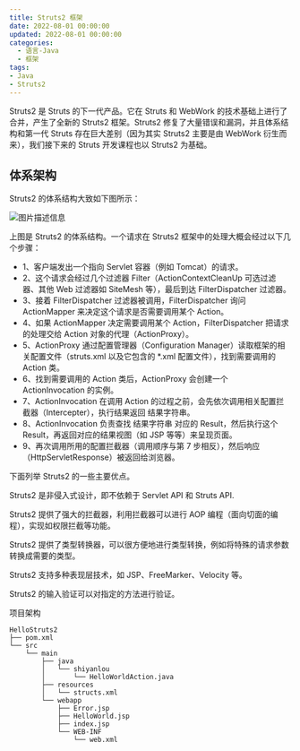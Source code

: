 ```yaml
---
title: Struts2 框架
date: 2022-08-01 00:00:00
updated: 2022-08-01 00:00:00
categories:
  - 语言-Java
  - 框架
tags:
- Java
- Struts2
---
```


Struts2 是 Struts 的下一代产品。它在 Struts 和 WebWork 的技术基础上进行了合并，产生了全新的 Struts2 框架。Struts2 修复了大量错误和漏洞，并且体系结构和第一代 Struts 存在巨大差别（因为其实 Struts2 主要是由 WebWork 衍生而来），我们接下来的 Struts 开发课程也以 Struts2 为基础。

## 体系架构

Struts2 的体系结构大致如下图所示：

![图片描述信息](https://upload-images.jianshu.io/upload_images/1662509-3c6ee03761adae18?imageMogr2/auto-orient/strip%7CimageView2/2/w/1240)

上图是 Struts2 的体系结构。一个请求在 Struts2 框架中的处理大概会经过以下几个步骤：

* 1、客户端发出一个指向 Servlet 容器（例如 Tomcat）的请求。
* 2、这个请求会经过几个过滤器 Filter（ActionContextCleanUp 可选过滤器、其他 Web 过滤器如 SiteMesh 等），最后到达 FilterDispatcher 过滤器。
* 3、接着 FilterDispatcher 过滤器被调用，FilterDispatcher 询问 ActionMapper 来决定这个请求是否需要调用某个 Action。
* 4、如果 ActionMapper 决定需要调用某个 Action，FilterDispatcher 把请求的处理交给 Action 对象的代理（ActionProxy）。
* 5、ActionProxy 通过配置管理器（Configuration Manager）读取框架的相关配置文件（struts.xml 以及它包含的 *.xml 配置文件），找到需要调用的 Action 类。
* 6、找到需要调用的 Action 类后，ActionProxy 会创建一个 ActionInvocation 的实例。
* 7、ActionInvocation 在调用 Action 的过程之前，会先依次调用相关配置拦截器（Intercepter），执行结果返回 结果字符串。
* 8、ActionInvocation 负责查找 结果字符串 对应的 Result，然后执行这个 Result，再返回对应的结果视图（如 JSP 等等）来呈现页面。
* 9、再次调用所用的配置拦截器（调用顺序与第 7 步相反），然后响应（HttpServletResponse）被返回给浏览器。

<!-- more -->

下面列举 Struts2 的一些主要优点。

Struts2 是非侵入式设计，即不依赖于 Servlet API 和 Struts API.

Struts2 提供了强大的拦截器，利用拦截器可以进行 AOP 编程（面向切面的编程），实现如权限拦截等功能。

Struts2 提供了类型转换器，可以很方便地进行类型转换，例如将特殊的请求参数转换成需要的类型。

Struts2 支持多种表现层技术，如 JSP、FreeMarker、Velocity 等。

Struts2 的输入验证可以对指定的方法进行验证。

项目架构

```text
HelloStruts2
├── pom.xml
└── src
    └── main
        ├── java
        │   └── shiyanlou
        │       └── HelloWorldAction.java
        ├── resources
        │   └── structs.xml
        └── webapp
            ├── Error.jsp
            ├── HelloWorld.jsp
            ├── index.jsp
            └── WEB-INF
                └── web.xml
```
